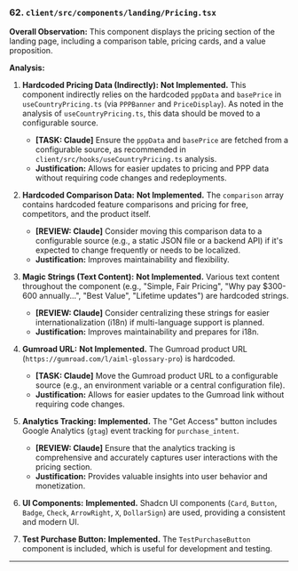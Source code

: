 ### 62. `client/src/components/landing/Pricing.tsx`

**Overall Observation:**
This component displays the pricing section of the landing page, including a comparison table, pricing cards, and a value proposition.

**Analysis:**

1.  **Hardcoded Pricing Data (Indirectly):** **Not Implemented.** This component indirectly relies on the hardcoded `pppData` and `basePrice` in `useCountryPricing.ts` (via `PPPBanner` and `PriceDisplay`). As noted in the analysis of `useCountryPricing.ts`, this data should be moved to a configurable source.
    *   **[TASK: Claude]** Ensure the `pppData` and `basePrice` are fetched from a configurable source, as recommended in `client/src/hooks/useCountryPricing.ts` analysis.
    *   **Justification:** Allows for easier updates to pricing and PPP data without requiring code changes and redeployments.

2.  **Hardcoded Comparison Data:** **Not Implemented.** The `comparison` array contains hardcoded feature comparisons and pricing for free, competitors, and the product itself.
    *   **[REVIEW: Claude]** Consider moving this comparison data to a configurable source (e.g., a static JSON file or a backend API) if it's expected to change frequently or needs to be localized.
    *   **Justification:** Improves maintainability and flexibility.

3.  **Magic Strings (Text Content):** **Not Implemented.** Various text content throughout the component (e.g., "Simple, Fair Pricing", "Why pay $300-600 annually...", "Best Value", "Lifetime updates") are hardcoded strings.
    *   **[REVIEW: Claude]** Consider centralizing these strings for easier internationalization (i18n) if multi-language support is planned.
    *   **Justification:** Improves maintainability and prepares for i18n.

4.  **Gumroad URL:** **Not Implemented.** The Gumroad product URL (`https://gumroad.com/l/aiml-glossary-pro`) is hardcoded.
    *   **[TASK: Claude]** Move the Gumroad product URL to a configurable source (e.g., an environment variable or a central configuration file).
    *   **Justification:** Allows for easier updates to the Gumroad link without requiring code changes.

5.  **Analytics Tracking:** **Implemented.** The "Get Access" button includes Google Analytics (`gtag`) event tracking for `purchase_intent`.
    *   **[REVIEW: Claude]** Ensure that the analytics tracking is comprehensive and accurately captures user interactions with the pricing section.
    *   **Justification:** Provides valuable insights into user behavior and monetization.

6.  **UI Components:** **Implemented.** Shadcn UI components (`Card`, `Button`, `Badge`, `Check`, `ArrowRight`, `X`, `DollarSign`) are used, providing a consistent and modern UI.

7.  **Test Purchase Button:** **Implemented.** The `TestPurchaseButton` component is included, which is useful for development and testing.

---

